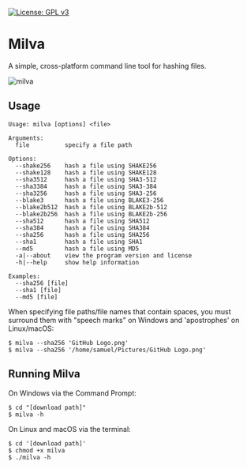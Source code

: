 [![License: GPL v3](https://img.shields.io/badge/License-GPL%20v3-green.svg)](http://www.gnu.org/licenses/gpl-3.0)
# Milva
A simple, cross-platform command line tool for hashing files.

![milva](https://user-images.githubusercontent.com/63159663/144137809-b6aa3b04-2791-4563-8023-a5021f6aad46.gif)

## Usage
```
Usage: milva [options] <file>

Arguments:
  file          specify a file path

Options:
  --shake256    hash a file using SHAKE256
  --shake128    hash a file using SHAKE128
  --sha3512     hash a file using SHA3-512
  --sha3384     hash a file using SHA3-384
  --sha3256     hash a file using SHA3-256
  --blake3      hash a file using BLAKE3-256
  --blake2b512  hash a file using BLAKE2b-512
  --blake2b256  hash a file using BLAKE2b-256
  --sha512      hash a file using SHA512
  --sha384      hash a file using SHA384
  --sha256      hash a file using SHA256
  --sha1        hash a file using SHA1
  --md5         hash a file using MD5
  -a|--about    view the program version and license
  -h|--help     show help information

Examples:
  --sha256 [file]
  --sha1 [file]
  --md5 [file]
```
When specifying file paths/file names that contain spaces, you must surround them with "speech marks" on Windows and 'apostrophes' on Linux/macOS:
```
$ milva --sha256 'GitHub Logo.png'
$ milva --sha256 '/home/samuel/Pictures/GitHub Logo.png'
```

## Running Milva
On Windows via the Command Prompt:
```
$ cd "[download path]"
$ milva -h
```
On Linux and macOS via the terminal:
```
$ cd '[download path]'
$ chmod +x milva
$ ./milva -h
```
